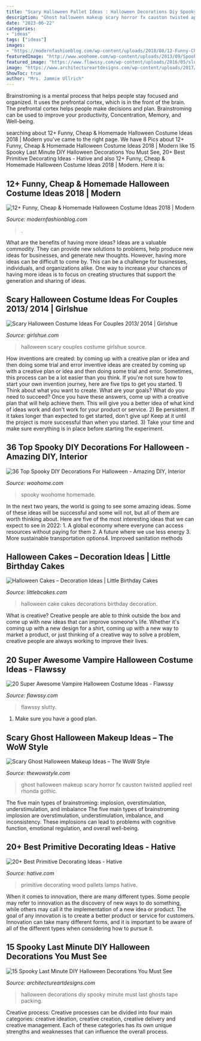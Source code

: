 ```yaml
---
title: "Scary Halloween Pallet Ideas : Halloween Decorations Diy Spooky Minute Must Last Ghosts Tape Packing"
description: "Ghost halloween makeup scary horror fx causton twisted applied reel rhonda gothic"
date: "2023-06-22"
categories:
- "ideas"
tags: ["ideas"]
images:
- "https://modernfashionblog.com/wp-content/uploads/2018/08/12-Funny-Cheap-Homemade-Halloween-Costume-Ideas-2018-13.jpg"
featuredImage: "http://www.woohome.com/wp-content/uploads/2013/09/Spooky-DIY-Decorations-For-Halloween-37-591x1024.jpg"
featured_image: "https://www.flawssy.com/wp-content/uploads/2016/05/slutty-halloween-costumes-women-Halloween-party-costume.jpg"
image: "https://www.architectureartdesigns.com/wp-content/uploads/2017/10/15-Spooky-Last-Minute-DIY-Halloween-Decorations-You-Must-See-8.jpg"
ShowToc: true
author: "Mrs. Jammie Ullrich"
---
```



Brainstroming is a mental process that helps people stay focused and organized. It uses the prefrontal cortex, which is in the front of the brain. The prefrontal cortex helps people make decisions and plan. Brainstroming can be used to improve your productivity, Concentration, Memory, and Well-being.

	

		
searching about 12+ Funny, Cheap &amp; Homemade Halloween Costume Ideas 2018 | Modern you've came to the right page. We have 8 Pics about 12+ Funny, Cheap &amp; Homemade Halloween Costume Ideas 2018 | Modern like 15 Spooky Last Minute DIY Halloween Decorations You Must See, 20+ Best Primitive Decorating Ideas - Hative and also 12+ Funny, Cheap &amp; Homemade Halloween Costume Ideas 2018 | Modern. Here it is:
		
    
## 12+ Funny, Cheap &amp; Homemade Halloween Costume Ideas 2018 | Modern

<img loading=lazy src="https://modernfashionblog.com/wp-content/uploads/2018/08/12-Funny-Cheap-Homemade-Halloween-Costume-Ideas-2018-13.jpg" onerror="this.onerror=null;this.src='https://tse1.mm.bing.net/th?id=OIP.Sc0gCTtOHyvynAWbmrUgIQHaML&amp;pid=15.1';" alt="12+ Funny, Cheap &amp; Homemade Halloween Costume Ideas 2018 | Modern">

_Source: modernfashionblog.com_

>. 

	

What are the benefits of having more ideas?
Ideas are a valuable commodity. They can provide new solutions to problems, help produce new ideas for businesses, and generate new thoughts. However, having more ideas can be difficult to come by. This can be a challenge for businesses, individuals, and organizations alike. One way to increase your chances of having more ideas is to focus on creating structures that support the generation and sharing of ideas.

    
## Scary Halloween Costume Ideas For Couples 2013/ 2014 | Girlshue

<img loading=lazy src="https://www.girlshue.com/wp-content/uploads/2016/07/unnamed-file-2469.jpg" onerror="this.onerror=null;this.src='https://tse3.mm.bing.net/th?id=OIP.TNVHGp0HVQ-ok4n5YbcskwHaLc&amp;pid=15.1';" alt="Scary Halloween Costume Ideas For Couples 2013/ 2014 | Girlshue">

_Source: girlshue.com_

>halloween scary couples costume girlshue source. 

	

How inventions are created: by coming up with a creative plan or idea and then doing some trial and error
inventive ideas are created by coming up with a creative plan or idea and then doing some trial and error. Sometimes, this process can be a lot easier than you think. If you're not sure how to start your own invention journey, here are five tips to get you started. 1) Think about what you want to create. What are your goals? What do you need to succeed? Once you have these answers, come up with a creative plan that will help achieve them. This will give you a better idea of what kind of ideas work and don't work for your product or service. 2) Be persistent. If it takes longer than expected to get started, don't give up! Keep at it until the project is more successful than when you started. 3) Take your time and make sure everything is in place before starting the experiment.

    
## 36 Top Spooky DIY Decorations For Halloween - Amazing DIY, Interior

<img loading=lazy src="http://www.woohome.com/wp-content/uploads/2013/09/Spooky-DIY-Decorations-For-Halloween-37-591x1024.jpg" onerror="this.onerror=null;this.src='https://tse4.mm.bing.net/th?id=OIP.j_l88QzZt50AYEVNib7jOAHaM1&amp;pid=15.1';" alt="36 Top Spooky DIY Decorations For Halloween - Amazing DIY, Interior">

_Source: woohome.com_

>spooky woohome homemade. 

	

In the next two years, the world is going to see some amazing ideas. Some of these ideas will be successful and some will not, but all of them are worth thinking about. Here are five of the most interesting ideas that we can expect to see in 2022: 1. A global economy where everyone can access resources without paying for them 2. A future where we use less energy 3. More sustainable transportation options4. Improved sanitation methods
    
## Halloween Cakes – Decoration Ideas | Little Birthday Cakes

<img loading=lazy src="http://www.littlebcakes.com/wp-content/uploads/2013/08/Halloween-Cake-Decorations.jpg" onerror="this.onerror=null;this.src='https://tse4.mm.bing.net/th?id=OIP.BXQwElwqXjPBny6XEyj5bgHaKc&amp;pid=15.1';" alt="Halloween Cakes – Decoration Ideas | Little Birthday Cakes">

_Source: littlebcakes.com_

>halloween cake cakes decorations birthday decoration. 

	

What is creative?
Creative people are able to think outside the box and come up with new ideas that can improve someone's life. Whether it's coming up with a new design for a shirt, coming up with a new way to market a product, or just thinking of a creative way to solve a problem, creative people are always working to improve their lives.

    
## 20 Super Awesome Vampire Halloween Costume Ideas - Flawssy

<img loading=lazy src="https://www.flawssy.com/wp-content/uploads/2016/05/slutty-halloween-costumes-women-Halloween-party-costume.jpg" onerror="this.onerror=null;this.src='https://tse3.mm.bing.net/th?id=OIP.xt0W1v7TZeQzMel9RNX0ZQHaLH&amp;pid=15.1';" alt="20 Super Awesome Vampire Halloween Costume Ideas - Flawssy">

_Source: flawssy.com_

>flawssy slutty. 

	

1. Make sure you have a good plan.

    
## Scary Ghost Halloween Makeup Ideas – The WoW Style

<img loading=lazy src="http://thewowstyle.com/wp-content/uploads/2016/06/Super-Halloween-Ghost-Makeup.jpg" onerror="this.onerror=null;this.src='https://tse4.mm.bing.net/th?id=OIP.USLAqYs6UQH9mKOk_WYSDQHaLG&amp;pid=15.1';" alt="Scary Ghost Halloween Makeup Ideas – The WoW Style">

_Source: thewowstyle.com_

>ghost halloween makeup scary horror fx causton twisted applied reel rhonda gothic. 

	

The five main types of brainstroming: implosion, overstimulation, understimulation, and imbalance
The five main types of brainstroming implosion are overstimulation, understimulation, imbalance, and inconsistency. These implosions can lead to problems with cognitive function, emotional regulation, and overall well-being.

    
## 20+ Best Primitive Decorating Ideas - Hative

<img loading=lazy src="https://hative.com/wp-content/uploads/2014/05/primitive-decorating-ideas/9-primitive-old-wood-pallets-lamps.jpg" onerror="this.onerror=null;this.src='https://tse1.mm.bing.net/th?id=OIP.-0PHC9gmTUu96tZTJnUiVwHaLI&amp;pid=15.1';" alt="20+ Best Primitive Decorating Ideas - Hative">

_Source: hative.com_

>primitive decorating wood pallets lamps hative. 

	

When it comes to innovation, there are many different types. Some people may refer to innovation as the discovery of new ways to do something, while others may call it the implementation of a new idea or product. The goal of any innovation is to create a better product or service for customers. Innovation can take many different forms, and it is important to be aware of all of the different types when considering how to pursue it.

    
## 15 Spooky Last Minute DIY Halloween Decorations You Must See

<img loading=lazy src="https://www.architectureartdesigns.com/wp-content/uploads/2017/10/15-Spooky-Last-Minute-DIY-Halloween-Decorations-You-Must-See-8.jpg" onerror="this.onerror=null;this.src='https://tse2.mm.bing.net/th?id=OIP.tbDxFH3_YcWOqM2L1PBlYgHaL1&amp;pid=15.1';" alt="15 Spooky Last Minute DIY Halloween Decorations You Must See">

_Source: architectureartdesigns.com_

>halloween decorations diy spooky minute must last ghosts tape packing. 

	

Creative process:
Creative processes can be divided into four main categories: creative ideation, creative creation, creative delivery and creative management. Each of these categories has its own unique strengths and weaknesses that can influence the overall process.

